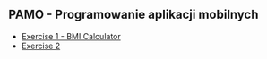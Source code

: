 ## PAMO - Programowanie aplikacji mobilnych
* [Exercise 1 - BMI Calculator](https://github.com/MSochals/PAMO/tree/main/LAB1)
* [Exercise 2](https://github.com/MSochals/PAMO/tree/main/LAB2)